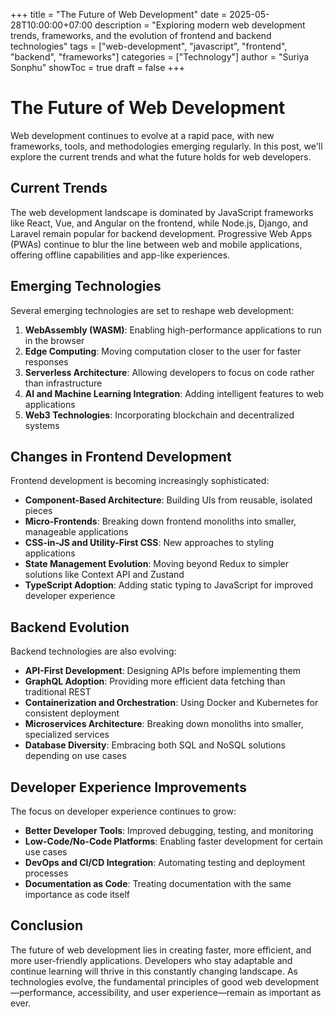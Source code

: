 +++
title = "The Future of Web Development"
date = 2025-05-28T10:00:00+07:00
description = "Exploring modern web development trends, frameworks, and the evolution of frontend and backend technologies"
tags = ["web-development", "javascript", "frontend", "backend", "frameworks"]
categories = ["Technology"]
author = "Suriya Sonphu"
showToc = true
draft = false
+++

# The Future of Web Development

Web development continues to evolve at a rapid pace, with new frameworks, tools, and methodologies emerging regularly. In this post, we'll explore the current trends and what the future holds for web developers.

## Current Trends

The web development landscape is dominated by JavaScript frameworks like React, Vue, and Angular on the frontend, while Node.js, Django, and Laravel remain popular for backend development. Progressive Web Apps (PWAs) continue to blur the line between web and mobile applications, offering offline capabilities and app-like experiences.

## Emerging Technologies

Several emerging technologies are set to reshape web development:

1. **WebAssembly (WASM)**: Enabling high-performance applications to run in the browser
2. **Edge Computing**: Moving computation closer to the user for faster responses
3. **Serverless Architecture**: Allowing developers to focus on code rather than infrastructure
4. **AI and Machine Learning Integration**: Adding intelligent features to web applications
5. **Web3 Technologies**: Incorporating blockchain and decentralized systems

## Changes in Frontend Development

Frontend development is becoming increasingly sophisticated:

- **Component-Based Architecture**: Building UIs from reusable, isolated pieces
- **Micro-Frontends**: Breaking down frontend monoliths into smaller, manageable applications
- **CSS-in-JS and Utility-First CSS**: New approaches to styling applications
- **State Management Evolution**: Moving beyond Redux to simpler solutions like Context API and Zustand
- **TypeScript Adoption**: Adding static typing to JavaScript for improved developer experience

## Backend Evolution

Backend technologies are also evolving:

- **API-First Development**: Designing APIs before implementing them
- **GraphQL Adoption**: Providing more efficient data fetching than traditional REST
- **Containerization and Orchestration**: Using Docker and Kubernetes for consistent deployment
- **Microservices Architecture**: Breaking down monoliths into smaller, specialized services
- **Database Diversity**: Embracing both SQL and NoSQL solutions depending on use cases

## Developer Experience Improvements

The focus on developer experience continues to grow:

- **Better Developer Tools**: Improved debugging, testing, and monitoring
- **Low-Code/No-Code Platforms**: Enabling faster development for certain use cases
- **DevOps and CI/CD Integration**: Automating testing and deployment processes
- **Documentation as Code**: Treating documentation with the same importance as code itself

## Conclusion

The future of web development lies in creating faster, more efficient, and more user-friendly applications. Developers who stay adaptable and continue learning will thrive in this constantly changing landscape. As technologies evolve, the fundamental principles of good web development—performance, accessibility, and user experience—remain as important as ever.
